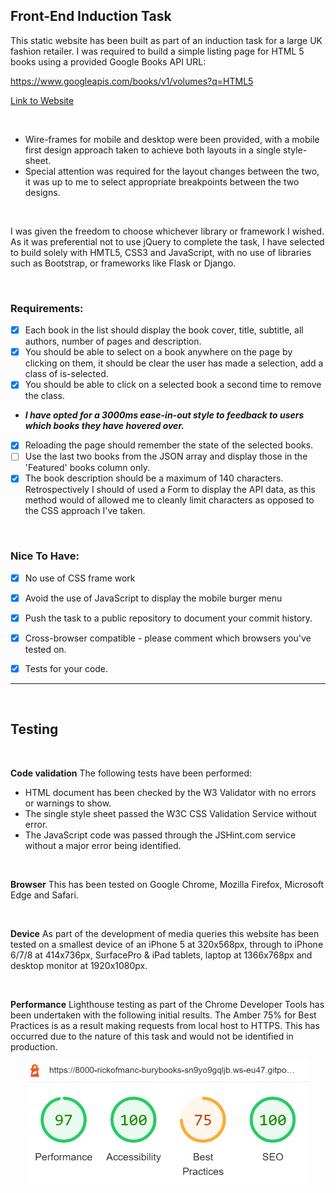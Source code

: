 ## Front-End Induction Task

This static website has been built as part of an induction task for a large UK fashion retailer. I was required to build a simple listing page for HTML 5 books using a provided Google Books API URL:

https://www.googleapis.com/books/v1/volumes?q=HTML5


[Link to Website](https://rickofmanc.github.io/bury-books/)



<br />

* Wire-frames for mobile and desktop were been provided, with a mobile first design approach taken to achieve both layouts in a single style-sheet. 
* Special attention was required for the layout changes
between the two, it was up to me to select appropriate breakpoints
between the two designs.

<br/>

I was given the freedom to choose whichever library or framework I wished. As it was preferential not to use jQuery to complete the task, I have selected to build solely with HMTL5, CSS3 and JavaScript, with no use of libraries such as Bootstrap, or frameworks like Flask or Django.

<br/>

### Requirements:
- [x] Each book in the list should display the book cover, title, subtitle, all authors, number of pages and description.
- [x] You should be able to select on a book anywhere on the page by
clicking on them, it should be clear the user has made a selection, add a class of is-selected.
- [x] You should be able to click on a selected book a second time to remove the class.
- ***I have opted for a 3000ms ease-in-out style to feedback to users which books they have hovered over.***
- [x] Reloading the page should remember the state of the selected books.
- [ ] Use the last two books from the JSON array and display those in the 'Featured' books column only.
- [x] The book description should be a maximum of 140 characters. Retrospectively I should of used a Form to display the API data, as this method would of allowed me to cleanly limit characters as opposed to the CSS approach I've taken.

<br/>

### Nice To Have:
- [x] No use of CSS frame work
- [x] Avoid the use of JavaScript to display the mobile burger menu
- [x] Push the task to a public repository to document your commit history.
- [x] Cross-browser compatible - please comment which browsers you've
tested on.
- [x] Tests for your code.


<hr>

<br/>

## Testing

<br/>

**Code validation** 
The following tests have been performed:
* HTML document has been checked by the W3 Validator with no errors or warnings to show.
* The single style sheet passed the W3C CSS Validation Service without error.
* The JavaScript code was passed through the JSHint.com service without a major error being identified.

<br/>

**Browser**
This has been tested on Google Chrome, Mozilla Firefox, Microsoft Edge and Safari.

<br/>

**Device**
As part of the development of media queries this website has been tested on a smallest device of an iPhone 5 at 320x568px, through to iPhone 6/7/8 at 414x736px, SurfacePro & iPad tablets, laptop at 1366x768px and desktop monitor at 1920x1080px.

<br/>

**Performance**
 Lighthouse testing as part of the Chrome Developer Tools has been undertaken with the following initial results. The Amber 75% for Best Practices is as a result making requests from local host to HTTPS. This has occurred due to the nature of this task and would not be identified in production.

<p align="center">
    <img src="readme-images/lighthouse-testing-results.png" alt="website page testing results"/>
</p>
<br/>


